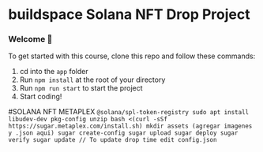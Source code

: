 # buildspace Solana NFT Drop Project
### Welcome 👋
To get started with this course, clone this repo and follow these commands:

1. cd into the `app` folder
2. Run `npm install` at the root of your directory
3. Run `npm run start` to start the project
4. Start coding!

#SOLANA NFT METAPLEX
`
@solana/spl-token-registry
sudo apt install libudev-dev pkg-config unzip
bash <(curl -sSf https://sugar.metaplex.com/install.sh)
mkdir assets (agregar imagenes y .json aqui)
sugar create-config
sugar upload
sugar deploy
sugar verify
sugar update // To update drop time edit config.json
`
